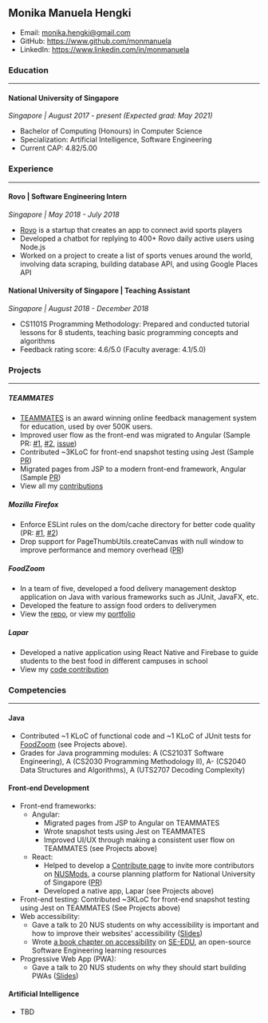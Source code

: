 ## Monika Manuela Hengki

- Email: monika.hengki@gmail.com <br>
- GitHub: https://www.github.com/monmanuela <br>
- LinkedIn: https://www.linkedin.com/in/monmanuela <br>

### Education

---

#### National University of Singapore
_Singapore | August 2017 - present (Expected grad: May 2021)_
- Bachelor of Computing (Honours) in Computer Science
- Specialization: Artificial Intelligence, Software Engineering
- Current CAP: 4.82/5.00

### Experience

---

#### Rovo | Software Engineering Intern
_Singapore | May 2018 - July 2018_

- [Rovo](https://rovo.co/) is a startup that creates an app to connect avid sports players
- Developed a chatbot for replying to 400+ Rovo daily active users using Node.js
- Worked on a project to create a list of sports venues around the world, involving data scraping, building database API, and using Google Places API

#### National University of Singapore | Teaching Assistant
_Singapore | August 2018 - December 2018_

- CS1101S Programming Methodology: Prepared and conducted tutorial lessons for 8 students, teaching basic programming concepts and algorithms
- Feedback rating score: 4.6/5.0 (Faculty average: 4.1/5.0)


### Projects

---

##### TEAMMATES

- [TEAMMATES](http://teammatesv4.appspot.com/) is an award winning online feedback management system for education, used by over 500K users.
- Improved user flow as the front-end was migrated to Angular (Sample PR: [#1](https://github.com/TEAMMATES/teammates/pull/9527), [#2](https://github.com/TEAMMATES/teammates/pull/9414), [issue](https://github.com/TEAMMATES/teammates/issues/9573))
- Contributed ~3KLoC for front-end snapshot testing using Jest (Sample [PR](https://github.com/TEAMMATES/teammates/pull/9553))
- Migrated pages from JSP to a modern front-end framework, Angular (Sample [PR](https://github.com/TEAMMATES/teammates/pull/9398))
- View all my [contributions](https://github.com/TEAMMATES/teammates/pulls?utf8=%E2%9C%93&q=is%3Apr+author%3Amonmanuela)

##### Mozilla Firefox

- Enforce ESLint rules on the dom/cache directory for better code quality (PR: [#1](https://phabricator.services.mozilla.com/D20943), [#2](https://phabricator.services.mozilla.com/D20944))
- Drop support for PageThumbUtils.createCanvas with null window to improve performance and memory overhead ([PR](https://phabricator.services.mozilla.com/D22892))

##### FoodZoom

- In a team of five, developed a food delivery management desktop application on Java with various frameworks such as JUnit, JavaFX, etc.
- Developed the feature to assign food orders to deliverymen
- View the [repo](https://github.com/CS2103-AY1819S1-T16-3/main), or view my [portfolio](https://github.com/CS2103-AY1819S1-T16-3/main/blob/master/docs/team/monmanuela.adoc)

##### Lapar

- Developed a native application using React Native and Firebase to guide students to the best food in different campuses in school
- View my [code contribution](https://gist.github.com/monmanuela/84d2ba61048773952fbf3629726503eb)

### Competencies

---

#### Java

- Contributed ~1 KLoC of functional code and ~1 KLoC of JUnit tests for [FoodZoom](https://github.com/CS2103-AY1819S1-T16-3/main) (see Projects above).
- Grades for Java programming modules: A (CS2103T Software Engineering), A (CS2030 Programming Methodology II), A- (CS2040 Data Structures and Algorithms), A (UTS2707 Decoding Complexity)

#### Front-end Development

- Front-end frameworks:
  - Angular:
    - Migrated pages from JSP to Angular on TEAMMATES
    - Wrote snapshot tests using Jest on TEAMMATES
    - Improved UI/UX through making a consistent user flow on TEAMMATES (see Projects above)
  - React:
    - Helped to develop a [Contribute page](https://nusmods.com/contribute) to invite more contributors on [NUSMods](https://nusmods.com), a course planning platform for National University of Singapore ([PR](https://github.com/nusmodifications/nusmods/pull/1333))
    - Developed a native app, Lapar (see Projects above)
- Front-end testing: Contributed ~3KLoC for front-end snapshot testing using Jest on TEAMMATES (See Projects above)
- Web accessibility:
  - Gave a talk to 20 NUS students on why accessibility is important and how to improve their websites' accessibility ([Slides](https://docs.google.com/presentation/d/1ITMT1rox2tfgauKVFtmHh85sCTBP2QN91GWXWs1cE70/edit?usp=sharing))
  - Wrote [a book chapter on accessibility](https://se-education.org/learningresources/contents/uix/accessibility.html) on [SE-EDU](https://se-education.org/), an open-source Software Engineering learning resources
- Progressive Web App (PWA):
  - Gave a talk to 20 NUS students on why they should start building PWAs ([Slides](https://docs.google.com/presentation/d/1iMJKqOXuEvlWghiZIeMbCkzs5raf8q_2-efmVUE1ShY/edit?usp=sharing))

#### Artificial Intelligence

- TBD